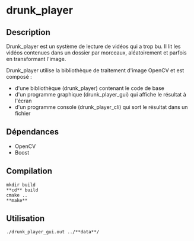 # drunk_player

## Description

  Drunk_player est un système de lecture de vidéos qui a trop bu. Il lit les vidéos contenues dans un dossier par morceaux, aléatoirement et parfois en transformant l'image.

  Drunk_player utilise la bibliothèque de traitement d'image OpenCV et est composé :

  * d'une bibliothèque (drunk_player) contenant le code de base
  * d'un programme graphique (drunk_player_gui) qui affiche le résultat à l'écran
  * d'un programme console (drunk_player_cli) qui sort le résultat dans un fichier

## Dépendances

  * OpenCV
  * Boost

## Compilation

    mkdir build
    **cd** build
    cmake ..
    **make**

## Utilisation

  `./drunk_player_gui.out ../**data**/`

